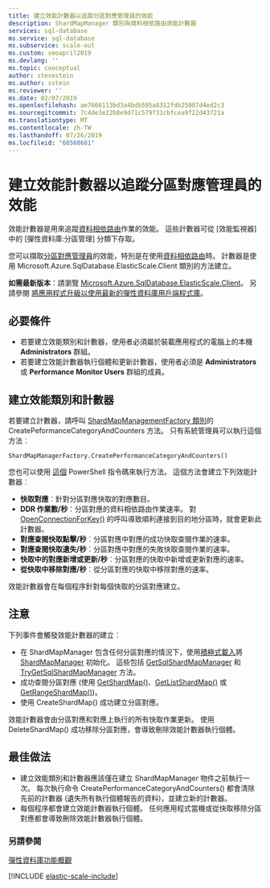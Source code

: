 ```yaml
---
title: 建立效能計數器以追蹤分區對應管理員的效能
description: ShardMapManager 類別與資料相依路由效能計數器
services: sql-database
ms.service: sql-database
ms.subservice: scale-out
ms.custom: seoapril2019
ms.devlang: ''
ms.topic: conceptual
author: stevestein
ms.author: sstein
ms.reviewer: ''
ms.date: 02/07/2019
ms.openlocfilehash: ae7666113bd3a4bdb595a8312fdb25007d4ed2c3
ms.sourcegitcommit: 7c4de3e22b8e9d71c579f31cbfcea9f22d43721a
ms.translationtype: MT
ms.contentlocale: zh-TW
ms.lasthandoff: 07/26/2019
ms.locfileid: "68568681"
---
```

# <a name="create-performance-counters-to-track-performance-of-shard-map-manager"></a>建立效能計數器以追蹤分區對應管理員的效能

效能計數器是用來追蹤[資料相依路由](sql-database-elastic-scale-data-dependent-routing.md)作業的效能。 這些計數器可從 [效能監視器] 中的 [彈性資料庫:分區管理] 分類下存取。

您可以擷取[分區對應管理員](sql-database-elastic-scale-shard-map-management.md)的效能，特別是在使用[資料相依路由](sql-database-elastic-scale-data-dependent-routing.md)時。 計數器是使用 Microsoft.Azure.SqlDatabase.ElasticScale.Client 類別的方法建立。  


**如需最新版本**：請瀏覽 [Microsoft.Azure.SqlDatabase.ElasticScale.Client](https://www.nuget.org/packages/Microsoft.Azure.SqlDatabase.ElasticScale.Client/)。 另請參閱 [將應用程式升級以使用最新的彈性資料庫用戶端程式庫](sql-database-elastic-scale-upgrade-client-library.md)。

## <a name="prerequisites"></a>必要條件

* 若要建立效能類別和計數器，使用者必須屬於裝載應用程式的電腦上的本機 **Administrators** 群組。  
* 若要建立效能計數器執行個體和更新計數器，使用者必須是 **Administrators** 或 **Performance Monitor Users** 群組的成員。

## <a name="create-performance-category-and-counters"></a>建立效能類別和計數器

若要建立計數器，請呼叫 [ShardMapManagementFactory 類別](https://docs.microsoft.com/dotnet/api/microsoft.azure.sqldatabase.elasticscale.shardmanagement.shardmapmanagerfactory)的 CreatePeformanceCategoryAndCounters 方法。 只有系統管理員可以執行這個方法︰

    ShardMapManagerFactory.CreatePerformanceCategoryAndCounters()  

您也可以使用 [這個](https://gallery.technet.microsoft.com/scriptcenter/Elastic-DB-Tools-for-Azure-17e3d283) PowerShell 指令碼來執行方法。
這個方法會建立下列效能計數器︰  

* **快取對應**︰針對分區對應快取的對應數目。
* **DDR 作業數/秒**︰分區對應的資料相依路由作業速率。 對 [OpenConnectionForKey()](https://docs.microsoft.com/dotnet/api/microsoft.azure.sqldatabase.elasticscale.shardmanagement.shardmap.openconnectionforkey) 的呼叫導致順利連接到目的地分區時，就會更新此計數器。
* **對應查閱快取點擊/秒**︰分區對應中對應的成功快取查閱作業的速率。
* **對應查閱快取遺失/秒**︰分區對應中對應的失敗快取查閱作業的速率。
* **快取中的對應新增或更新/秒**︰分區對應的快取中新增或更新對應的速率。
* **從快取中移除對應/秒**︰從分區對應的快取中移除對應的速率。

效能計數器會在每個程序針對每個快取的分區對應建立。  

## <a name="notes"></a>注意

下列事件會觸發效能計數器的建立︰  

* 在 ShardMapManager 包含任何分區對應的情況下，使用[積極式載入](https://docs.microsoft.com/dotnet/api/microsoft.azure.sqldatabase.elasticscale.shardmanagement.shardmapmanagerloadpolicy)將 [ShardMapManager](https://docs.microsoft.com/dotnet/api/microsoft.azure.sqldatabase.elasticscale.shardmanagement.shardmapmanager) 初始化。 這些包括 [GetSqlShardMapManager](https://docs.microsoft.com/dotnet/api/microsoft.azure.sqldatabase.elasticscale.shardmanagement.shardmapmanagerfactory.getsqlshardmapmanager) 和 [TryGetSqlShardMapManager](https://docs.microsoft.com/dotnet/api/microsoft.azure.sqldatabase.elasticscale.shardmanagement.shardmapmanagerfactory.trygetsqlshardmapmanager) 方法。
* 成功查閱分區對應 (使用 [GetShardMap()](https://msdn.microsoft.com/library/azure/dn824215.aspx)、[GetListShardMap()](https://msdn.microsoft.com/library/azure/dn824212.aspx) 或 [GetRangeShardMap()](https://msdn.microsoft.com/library/azure/dn824173.aspx))。
* 使用 CreateShardMap() 成功建立分區對應。

效能計數器會由分區對應和對應上執行的所有快取作業更新。 使用 DeleteShardMap() 成功移除分區對應，會導致刪除效能計數器執行個體。  

## <a name="best-practices"></a>最佳做法

* 建立效能類別和計數器應該僅在建立 ShardMapManager 物件之前執行一次。 每次執行命令 CreatePerformanceCategoryAndCounters() 都會清除先前的計數器 (遺失所有執行個體報告的資料)，並建立新的計數器。  
* 每個程序都會建立效能計數器執行個體。 任何應用程式當機或從快取移除分區對應都會導致刪除效能計數器執行個體。  

### <a name="see-also"></a>另請參閱

[彈性資料庫功能概觀](sql-database-elastic-scale-introduction.md)  

[!INCLUDE [elastic-scale-include](../../includes/elastic-scale-include.md)]

<!--Anchors-->
<!--Image references-->
